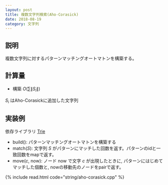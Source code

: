 ```yaml
---
layout: post
title: 複数文字列検索(Aho-Corasick)
date: 2018-08-19
category: 文字列
---
```


## 説明
複数文字列に対するパターンマッチングオートマトンを構築する。

## 計算量
* 構築 $O(\sum \|S_i\|)$

$S_i$ はAho-Corasickに追加した文字列

## 実装例
依存ライブラリ [Trie](../structure/trie.html)

* build(): パターンマッチングオートマトンを構築する
* match($S$): 文字列 $S$ がパターンにマッチした回数を返す。パターンのidと一致回数をmapで返す。
* move($c$, now): ノード now で文字 $c$ が出現したときに, パターンにはじめてマッチした個数と, nowの移動先のノードをpairで返す。

{% include read.html  code="string/aho-corasick.cpp" %}

